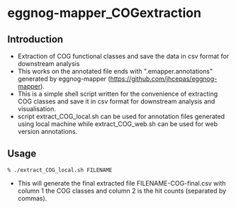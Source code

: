 # eggnog-mapper_COGextraction
## Introduction
* Extraction of COG functional classes and save the data in csv format for downstream analysis
* This works on the annotated file ends with ".emapper.annotations" generated by eggnog-mapper (https://github.com/jhcepas/eggnog-mapper).
* This is a simple shell script written for the convenience of extracting COG classes and save it in csv format for downstream analysis and visualisation.
* script extract_COG_local.sh can be used for annotation files generated using local machine while extract_COG_web.sh can be used for web version annotations.

## Usage
```
% ./extract_COG_local.sh FILENAME
```
* This will generate the final extracted file FILENAME-COG-final.csv with column 1 the COG classes and column 2 is the hit counts (separated by commas).
